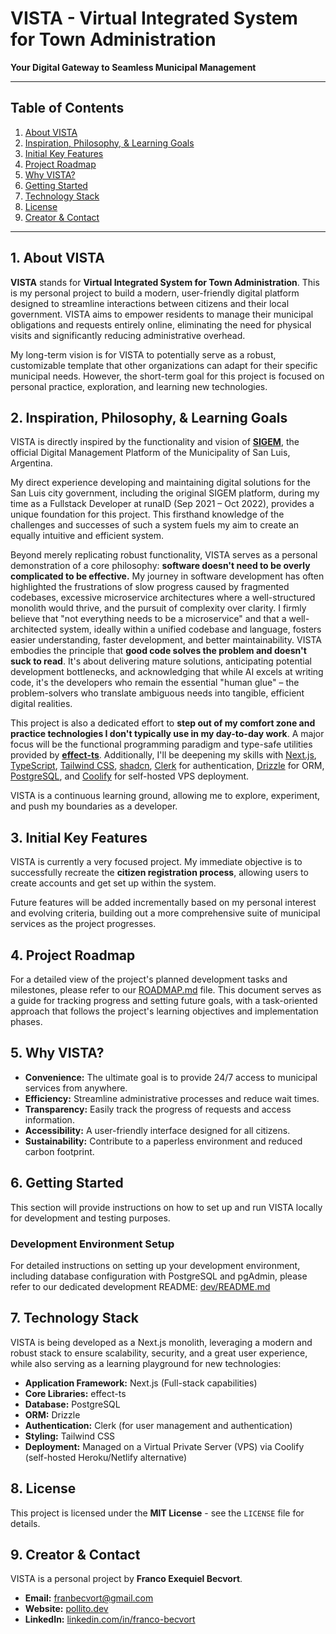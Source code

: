 # VISTA - Virtual Integrated System for Town Administration

**Your Digital Gateway to Seamless Municipal Management**

---

## Table of Contents

1.  [About VISTA](#about-vista)
2.  [Inspiration, Philosophy, & Learning Goals](#inspiration-philosophy--learning-goals)
3.  [Initial Key Features](#initial-key-features)
4.  [Project Roadmap](#project-roadmap)
5.  [Why VISTA?](#why-vista)
6.  [Getting Started](#getting-started)
7.  [Technology Stack](#technology-stack)
8.  [License](#license)
9.  [Creator & Contact](#creator--contact)

---

## 1. About VISTA

**VISTA** stands for **Virtual Integrated System for Town Administration**. This
is my personal project to build a modern, user-friendly digital platform
designed to streamline interactions between citizens and their local government.
VISTA aims to empower residents to manage their municipal obligations and
requests entirely online, eliminating the need for physical visits and
significantly reducing administrative overhead.

My long-term vision is for VISTA to potentially serve as a robust, customizable
template that other organizations can adapt for their specific municipal needs.
However, the short-term goal for this project is focused on personal practice,
exploration, and learning new technologies.

## 2. Inspiration, Philosophy, & Learning Goals

VISTA is directly inspired by the functionality and vision of
[**SIGEM**](https://sigem.sanluislaciudad.gob.ar/), the official Digital
Management Platform of the Municipality of San Luis, Argentina.

My direct experience developing and maintaining digital solutions for the San
Luis city government, including the original SIGEM platform, during my time as a
Fullstack Developer at runaID (Sep 2021 – Oct 2022), provides a unique
foundation for this project. This firsthand knowledge of the challenges and
successes of such a system fuels my aim to create an equally intuitive and
efficient system.

Beyond merely replicating robust functionality, VISTA serves as a personal
demonstration of a core philosophy: **software doesn't need to be overly
complicated to be effective.** My journey in software development has often
highlighted the frustrations of slow progress caused by fragmented codebases,
excessive microservice architectures where a well-structured monolith would
thrive, and the pursuit of complexity over clarity. I firmly believe that "not
everything needs to be a microservice" and that a well-architected system,
ideally within a unified codebase and language, fosters easier understanding,
faster development, and better maintainability. VISTA embodies the principle
that **good code solves the problem and doesn't suck to read**. It's about
delivering mature solutions, anticipating potential development bottlenecks, and
acknowledging that while AI excels at writing code, it's the developers who
remain the essential "human glue" – the problem-solvers who translate ambiguous
needs into tangible, efficient digital realities.

This project is also a dedicated effort to **step out of my comfort zone and
practice technologies I don't typically use in my day-to-day work**. A major
focus will be the functional programming paradigm and type-safe utilities
provided by [**effect-ts**](https://effect.website/). Additionally, I'll be
deepening my skills with [Next.js](https://nextjs.org/),
[TypeScript](https://www.typescriptlang.org/),
[Tailwind CSS](https://tailwindcss.com/), [shadcn](https://ui.shadcn.com/),
[Clerk](https://clerk.com/) for authentication,
[Drizzle](https://orm.drizzle.team/) for ORM,
[PostgreSQL](https://www.postgresql.org/), and [Coolify](https://coolify.io/)
for self-hosted VPS deployment.

VISTA is a continuous learning ground, allowing me to explore, experiment, and
push my boundaries as a developer.

## 3. Initial Key Features

VISTA is currently a very focused project. My immediate objective is to
successfully recreate the **citizen registration process**, allowing users to
create accounts and get set up within the system.

Future features will be added incrementally based on my personal interest and
evolving criteria, building out a more comprehensive suite of municipal services
as the project progresses.

## 4. Project Roadmap

For a detailed view of the project's planned development tasks and milestones,
please refer to our [ROADMAP.md](ROADMAP.md) file. This document serves as a
guide for tracking progress and setting future goals, with a task-oriented
approach that follows the project's learning objectives and implementation
phases.

## 5. Why VISTA?

- **Convenience:** The ultimate goal is to provide 24/7 access to municipal
  services from anywhere.
- **Efficiency:** Streamline administrative processes and reduce wait times.
- **Transparency:** Easily track the progress of requests and access
  information.
- **Accessibility:** A user-friendly interface designed for all citizens.
- **Sustainability:** Contribute to a paperless environment and reduced carbon
  footprint.

## 6. Getting Started

This section will provide instructions on how to set up and run VISTA locally
for development and testing purposes.

### Development Environment Setup

For detailed instructions on setting up your development environment, including
database configuration with PostgreSQL and pgAdmin, please refer to our
dedicated development README: [dev/README.md](dev/README.md)

## 7. Technology Stack

VISTA is being developed as a Next.js monolith, leveraging a modern and robust
stack to ensure scalability, security, and a great user experience, while also
serving as a learning playground for new technologies:

- **Application Framework:** Next.js (Full-stack capabilities)
- **Core Libraries:** effect-ts
- **Database:** PostgreSQL
- **ORM:** Drizzle
- **Authentication:** Clerk (for user management and authentication)
- **Styling:** Tailwind CSS
- **Deployment:** Managed on a Virtual Private Server (VPS) via Coolify
  (self-hosted Heroku/Netlify alternative)

## 8. License

This project is licensed under the **MIT License** - see the `LICENSE` file for
details.

## 9. Creator & Contact

VISTA is a personal project by **Franco Exequiel Becvort**.

- **Email:** [franbecvort@gmail.com](mailto:franbecvort@gmail.com)
- **Website:** [pollito.dev](https://pollito.dev/)
- **LinkedIn:**
  [linkedin.com/in/franco-becvort](https://linkedin.com/in/franco-becvort)
